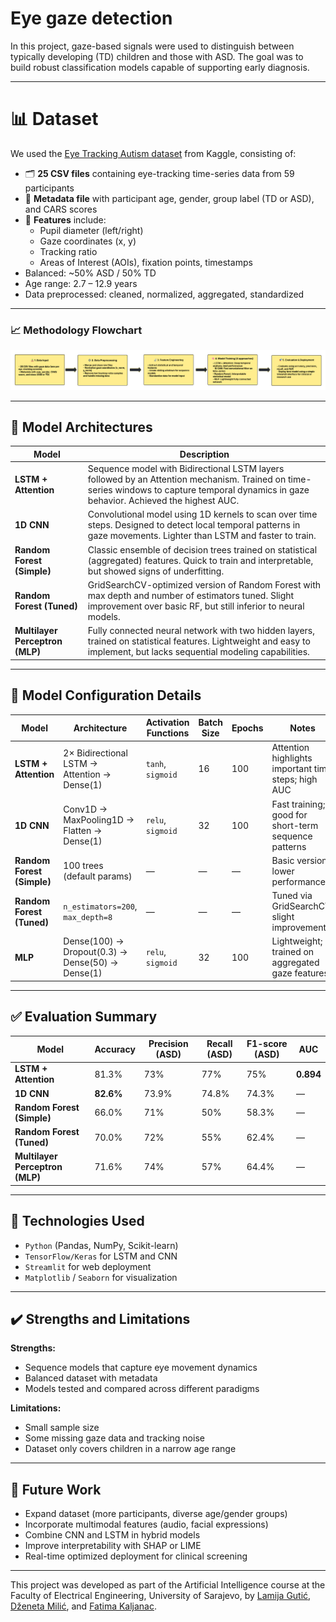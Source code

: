 # Eye gaze detection
In this project, gaze-based signals were used to distinguish between typically developing (TD) children and those with ASD. The goal was to build robust classification models capable of supporting early diagnosis.

---

# 📊 Dataset
We used the [Eye Tracking Autism dataset](https://www.kaggle.com/datasets/imtkaggleteam/eye-tracking-autism) from Kaggle, consisting of:

- 🗂️ **25 CSV files** containing eye-tracking time-series data from 59 participants  
- 📄 **Metadata file** with participant age, gender, group label (TD or ASD), and CARS scores  
- 🎯 **Features** include:
  - Pupil diameter (left/right)
  - Gaze coordinates (x, y)
  - Tracking ratio
  - Areas of Interest (AOIs), fixation points, timestamps
- Balanced: ~50% ASD / 50% TD  
- Age range: 2.7 – 12.9 years  
- Data preprocessed: cleaned, normalized, aggregated, standardized

---

### 📈 Methodology Flowchart

![Pipeline Diagram](flowchart.png)

---
## 🧠 Model Architectures

| Model | Description |
|-------|-------------|
| **LSTM + Attention** | Sequence model with Bidirectional LSTM layers followed by an Attention mechanism. Trained on time-series windows to capture temporal dynamics in gaze behavior. Achieved the highest AUC. |
| **1D CNN** | Convolutional model using 1D kernels to scan over time steps. Designed to detect local temporal patterns in gaze movements. Lighter than LSTM and faster to train. |
| **Random Forest (Simple)** | Classic ensemble of decision trees trained on statistical (aggregated) features. Quick to train and interpretable, but showed signs of underfitting. |
| **Random Forest (Tuned)** | GridSearchCV-optimized version of Random Forest with max depth and number of estimators tuned. Slight improvement over basic RF, but still inferior to neural models. |
| **Multilayer Perceptron (MLP)** | Fully connected neural network with two hidden layers, trained on statistical features. Lightweight and easy to implement, but lacks sequential modeling capabilities. |

---
## 🔧 Model Configuration Details

| Model | Architecture | Activation Functions | Batch Size | Epochs | Notes |
|-------|--------------|----------------------|------------|--------|-------|
| **LSTM + Attention** | 2× Bidirectional LSTM → Attention → Dense(1) | `tanh`, `sigmoid` | 16 | 100 | Attention highlights important time steps; high AUC |
| **1D CNN** | Conv1D → MaxPooling1D → Flatten → Dense(1) | `relu`, `sigmoid` | 32 | 100 | Fast training; good for short-term sequence patterns |
| **Random Forest (Simple)** | 100 trees (default params) | — | — | — | Basic version, lower performance |
| **Random Forest (Tuned)** | `n_estimators=200`, `max_depth=8` | — | — | — | Tuned via GridSearchCV; slight improvement |
| **MLP** | Dense(100) → Dropout(0.3) → Dense(50) → Dense(1) | `relu`, `sigmoid` | 32 | 100 | Lightweight; trained on aggregated gaze features |


---

## ✅ Evaluation Summary

| Model | Accuracy | Precision (ASD) | Recall (ASD) | F1-score (ASD) | AUC |
|-------|----------|-----------------|--------------|----------------|-----|
| **LSTM + Attention** | 81.3% | 73% | 77% | 75% | **0.894** |
| **1D CNN** | **82.6%** | 73.9% | 74.8% | 74.3% | — |
| **Random Forest (Simple)** | 66.0% | 71% | 50% | 58.3% | — |
| **Random Forest (Tuned)** | 70.0% | 72% | 55% | 62.4% | — |
| **Multilayer Perceptron (MLP)** | 71.6% | 74% | 57% | 64.4% | — |


---

## 🧰 Technologies Used

- `Python` (Pandas, NumPy, Scikit-learn)
- `TensorFlow/Keras` for LSTM and CNN
- `Streamlit` for web deployment
- `Matplotlib` / `Seaborn` for visualization

---

## ✔️ Strengths and Limitations

**Strengths:**
- Sequence models that capture eye movement dynamics
- Balanced dataset with metadata
- Models tested and compared across different paradigms

**Limitations:**
- Small sample size
- Some missing gaze data and tracking noise
- Dataset only covers children in a narrow age range

---

## 🚀 Future Work

- Expand dataset (more participants, diverse age/gender groups)
- Incorporate multimodal features (audio, facial expressions)
- Combine CNN and LSTM in hybrid models
- Improve interpretability with SHAP or LIME 
- Real-time optimized deployment for clinical screening

---

This project was developed as part of the Artificial Intelligence course at the Faculty of Electrical Engineering, University of Sarajevo, by [Lamija Gutić](https://github.com/lamijagutic), [Dženeta Milić](https://github.com/dmilic1), and [Fatima Kaljanac](https://github.com/amit24af).


